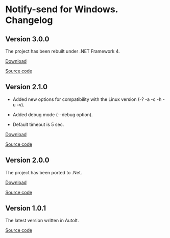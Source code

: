# Notify-send for Windows. Changelog

## Version 3.0.0

The project has been rebuilt under .NET Framework 4.

[Download](https://github.com/vaskovsky/notify-send/releases/download/v3.0.0/notify-send.exe.3.0.0.zip)

[Source code](https://github.com/vaskovsky/notify-send/tree/v3.0.0)

## Version 2.1.0

* Added new options for compatibility with the Linux version (-? -a -c -h -u -v).

* Added debug mode (--debug option).

* Default timeout is 5 sec.

[Download](https://github.com/vaskovsky/notify-send/releases/download/v2.1.1/notify-send.exe.2.1.1.zip)

[Source code](https://github.com/vaskovsky/notify-send/tree/v2.1.0)

## Version 2.0.0

The project has been ported to .Net.

[Download](https://github.com/vaskovsky/notify-send/releases/download/v2.1.0/notify-send.exe.2.1.0.zip)

[Source code](https://github.com/vaskovsky/notify-send/tree/v2.0.0)

## Version 1.0.1

The latest version written in AutoIt.

[Source code](https://github.com/vaskovsky/notify-send/tree/v1.0.1)

